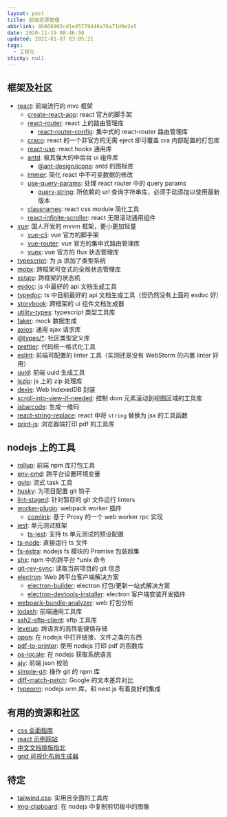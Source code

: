 ```yaml
---
layout: post
title: 前端资源管理
abbrlink: 4b666902cd1e45779448a76a71d0e2e5
date: 2020-11-19 08:46:50
updated: 2021-01-07 03:05:21
tags:
  - 工程化
sticky: null
---
```


## 框架及社区

- [react](https://reactjs.org/): 前端流行的 mvc 框架
  - [create-react-app](https://create-react-app.dev/): react 官方的脚手架
  - [react-router](https://reactrouter.com/): react 上的路由管理库
    - [react-router-config](https://www.npmjs.com/package/react-router-config): 集中式的 react-router 路由管理库
  - [craco](https://github.com/gsoft-inc/craco): react 的一个非官方的无需 eject 即可覆盖 cra 内部配置的打包库
  - [react-use](https://github.com/streamich/react-use): react hooks 通用库
  - [antd](https://ant.design/): 极其强大的中后台 ui 组件库
    - [@ant-design/icons](https://ant.design/components/icon/): antd 的图标库
  - [immer](https://immerjs.github.io/immer/): 简化 react 中不可变数据的修改
  - [use-query-params](https://peterbeshai.com/use-query-params/): 处理 react router 中的 query params
    - [query-string](https://github.com/sindresorhus/query-string#readme): 所依赖的 url 查询字符串库，必须手动添加以使用最新版本
  - [classnames](https://github.com/JedWatson/classnames): react css module 简化工具
  - [react-infinite-scroller](https://www.npmjs.com/package/react-infinite-scroller): react 无限滚动通用组件
- [vue](https://vuejs.org/): 国人开发的 mvvm 框架，更小更加轻量
  - [vue-cli](https://cli.vuejs.org/): vue 官方的脚手架
  - [vue-router](https://router.vuejs.org/): vue 官方的集中式路由管理库
  - [vuex](https://vuex.vuejs.org/): vue 官方的 flux 状态管理库
- [typescript](https://www.typescriptlang.org/): 为 js 添加了类型系统
- [mobx](https://mobx.js.org/): 跨框架可变式的全局状态管理库
- [xstate](https://xstate.js.org/): 跨框架的状态机
- [esdoc](https://esdoc.org/): js 中最好的 api 文档生成工具
- [typedoc](https://typedoc.org/): ts 中目前最好的 api 文档生成工具（但仍然没有上面的 esdoc 好）
- [storybook](https://storybook.js.org/): 跨框架的 ui 组件文档生成器
- [utility-types](https://github.com/piotrwitek/utility-types): typescript 类型工具库
- [faker](https://github.com/marak/Faker.js/): mock 数据生成
- [axios](https://github.com/axios/axios): 通用 ajax 请求库
- [@types/\*](https://github.com/DefinitelyTyped/DefinitelyTyped): 社区类型定义库
- [prettier](https://prettier.io/): 代码统一格式化工具
- [eslint](https://eslint.org/): 前端可配置的 linter 工具（实测还是没有 WebStorm 的内置 linter 好用）
- [uuid](https://github.com/uuidjs/uuid): 前端 uuid 生成工具
- [jszip](https://stuk.github.io/jszip/): js 上的 zip 处理库
- [dexie](https://dexie.org/): Web IndexedDB 封装
- [scroll-into-view-if-needed](https://github.com/stipsan/scroll-into-view-if-needed): 控制 dom 元素滚动到视图区域的工具库
- [jsbarcode](https://github.com/lindell/JsBarcode): 生成一维码
- [react-string-replace](https://github.com/iansinnott/react-string-replace): react 中将 `string` 替换为 jsx 的工具函数
- [print-js](https://github.com/crabbly/Print.js): 浏览器端打印 pdf 的工具库

## nodejs 上的工具

- [rollup](https://github.com/rollup/rollup): 前端 npm 库打包工具
- [env-cmd](https://github.com/toddbluhm/env-cmd): 跨平台设置环境变量
- [gulp](https://github.com/gulpjs/gulp): 流式 task 工具
- [husky](https://github.com/typicode/husky): 为项目配置 git 钩子
- [lint-staged](https://github.com/okonet/lint-staged): 针对暂存的 git 文件运行 linters
- [worker-plugin](https://github.com/GoogleChromeLabs/worker-plugin): webpack worker 插件
  - [comlink](https://github.com/GoogleChromeLabs/comlink): 基于 Proxy 的一个 web worker rpc 实现
- [jest](https://jestjs.io/): 单元测试框架
  - [ts-jest](https://github.com/kulshekhar/ts-jest): 支持 ts 单元测试的预设配置
- [ts-node](https://github.com/TypeStrong/ts-node): 直接运行 ts 文件
- [fs-extra](https://github.com/jprichardson/node-fs-extra): nodejs fs 模块的 Promise 包装超集
- [shx](https://github.com/shelljs/shx): npm 中的跨平台 \*unix 命令
- [git-rev-sync](https://github.com/kurttheviking/git-rev-sync-js): 读取当前项目的 git 信息
- [electron](https://electronjs.org/): Web 跨平台客户端解决方案
  - [electron-builder](https://www.electron.build/): electron 打包/更新一站式解决方案
  - [electron-devtools-installer](https://github.com/MarshallOfSound/electron-devtools-installer): electron 客户端安装开发插件
- [webpack-bundle-analyzer](https://github.com/webpack-contrib/webpack-bundle-analyzer): web 打包分析
- [lodash](https://www.lodashjs.com/): 前端通用工具库
- [ssh2-sftp-client](https://github.com/theophilusx/ssh2-sftp-client): sftp 工具库
- [levelup](https://github.com/Level/levelup): 跨语言的高性能键值存储
- [open](https://github.com/sindresorhus/open): 在 nodejs 中打开链接、文件之类的东西
- [pdf-to-printer](https://github.com/artiebits/pdf-to-printer): 使用 nodejs 打印 pdf 的函数库
- [os-locale](https://github.com/sindresorhus/os-locale): 在 nodejs 获取系统语言
- [ajv](https://github.com/ajv-validator/ajv): 前端 json 校验
- [simple-git](https://github.com/steveukx/git-js): 操作 git 的 npm 库
- [diff-match-patch](https://github.com/google/diff-match-patch): Google 的文本差异对比
- [typeorm](https://github.com/typeorm/typeorm): nodejs orm 库，和 nest.js 有着良好的集成

## 有用的资源和社区

- [css 全面指南](https://css-tricks.com/)
- [react 示例网站](https://reactjsexample.com/)
- [中文文档排版指北](https://github.com/sparanoid/chinese-copywriting-guidelines)
- [grid 可视化布局生成器](https://grid.layoutit.com/)

## 待定

- [tailwind.css](https://tailwindcss.com/): 实用且全面的工具库
- [img-clipboard](https://www.npmjs.com/package/img-clipboard): 在 nodejs 中复制剪切板中的图像
